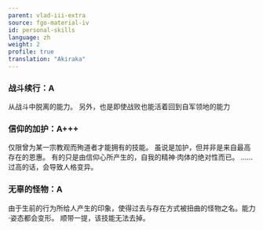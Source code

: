 ```yaml
---
parent: vlad-iii-extra
source: fgo-material-iv
id: personal-skills
language: zh
weight: 2
profile: true
translation: "Akiraka"
---
```


### 战斗续行：A

从战斗中脱离的能力。
另外，也是即使战败也能活着回到自军领地的能力

### 信仰的加护：A+++

仅限曾为某一宗教观而殉道者才能拥有的技能。
虽说是加护，但并非是来自最高存在的恩惠。
有的只是由信仰心所产生的，自我的精神·肉体的绝对性而已。
……过高的话，会导致人格变异。

### 无辜的怪物：A

由于生前的行为所给人产生的印象，使得过去与存在方式被扭曲的怪物之名。能力·姿态都会变形。
顺带一提，该技能无法去掉。
